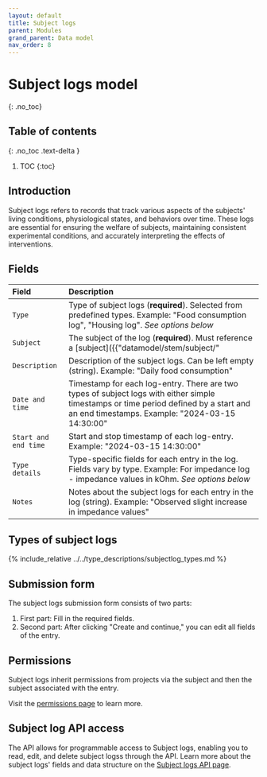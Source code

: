 ```yaml
---
layout: default
title: Subject logs
parent: Modules
grand_parent: Data model
nav_order: 8
---
```


# Subject logs model
{: .no_toc}

## Table of contents
{: .no_toc .text-delta }

1. TOC
{:toc}

## Introduction

Subject logs refers to records that track various aspects of the subjects' living conditions, physiological states, and behaviors over time. These logs are essential for ensuring the welfare of subjects, maintaining consistent experimental conditions, and accurately interpreting the effects of interventions.

## Fields

| Field | Description |
|:------|:------------|
| `Type` | Type of subject logs (**required**). Selected from predefined types. Example: "Food consumption log", "Housing log". *See options below* |
| `Subject` | The subject of the log (**required**). Must reference a [subject]({{"datamodel/stem/subject/"|absolute_url}}). Example: "Silicon probe implant #A123" |
| `Description` | Description of the subject logs. Can be left empty (string). Example: "Daily food consumption" |
| `Date and time` | Timestamp for each log-entry. There are two types of subject logs with either simple timestamps or time period defined by a start and an end timestamps. Example: "2024-03-15 14:30:00" |
| `Start and end time` | Start and stop timestamp of each log-entry. Example: "2024-03-15 14:30:00" |
| `Type details` | Type-specific fields for each entry in the log. Fields vary by type. Example: For impedance log - impedance values in kOhm. *See options below* |
| `Notes` | Notes about the subject logs for each entry in the log (string). Example: "Observed slight increase in impedance values" |

## Types of subject logs

{% include_relative ../../type_descriptions/subjectlog_types.md %}

## Submission form

The subject logs submission form consists of two parts:
1. First part: Fill in the required fields.
2. Second part: After clicking "Create and continue," you can edit all fields of the entry.

## Permissions

Subject logs inherit permissions from projects via the subject and then the subject associated with the entry.

Visit the [permissions page]({{"datamodel/permissions/"|absolute_url}}) to learn more. 

## Subject log API access

The API allows for programmable access to Subject logs, enabling you to read, edit, and delete subject logss through the API. Learn more about the subject logs' fields and data structure on the [Subject logs API page]({{"api/modules/subjectlog/"|absolute_url}}).
